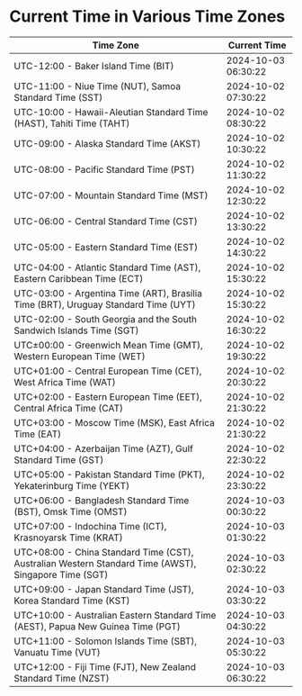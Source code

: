 # Current Time in Various Time Zones

| Time Zone | Current Time |
|-----------|--------------|
| UTC-12:00 - Baker Island Time (BIT) | 2024-10-03 06:30:22 |
| UTC-11:00 - Niue Time (NUT), Samoa Standard Time (SST) | 2024-10-02 07:30:22 |
| UTC-10:00 - Hawaii-Aleutian Standard Time (HAST), Tahiti Time (TAHT) | 2024-10-02 08:30:22 |
| UTC-09:00 - Alaska Standard Time (AKST) | 2024-10-02 10:30:22 |
| UTC-08:00 - Pacific Standard Time (PST) | 2024-10-02 11:30:22 |
| UTC-07:00 - Mountain Standard Time (MST) | 2024-10-02 12:30:22 |
| UTC-06:00 - Central Standard Time (CST) | 2024-10-02 13:30:22 |
| UTC-05:00 - Eastern Standard Time (EST) | 2024-10-02 14:30:22 |
| UTC-04:00 - Atlantic Standard Time (AST), Eastern Caribbean Time (ECT) | 2024-10-02 15:30:22 |
| UTC-03:00 - Argentina Time (ART), Brasília Time (BRT), Uruguay Standard Time (UYT) | 2024-10-02 15:30:22 |
| UTC-02:00 - South Georgia and the South Sandwich Islands Time (SGT) | 2024-10-02 16:30:22 |
| UTC±00:00 - Greenwich Mean Time (GMT), Western European Time (WET) | 2024-10-02 19:30:22 |
| UTC+01:00 - Central European Time (CET), West Africa Time (WAT) | 2024-10-02 20:30:22 |
| UTC+02:00 - Eastern European Time (EET), Central Africa Time (CAT) | 2024-10-02 21:30:22 |
| UTC+03:00 - Moscow Time (MSK), East Africa Time (EAT) | 2024-10-02 21:30:22 |
| UTC+04:00 - Azerbaijan Time (AZT), Gulf Standard Time (GST) | 2024-10-02 22:30:22 |
| UTC+05:00 - Pakistan Standard Time (PKT), Yekaterinburg Time (YEKT) | 2024-10-02 23:30:22 |
| UTC+06:00 - Bangladesh Standard Time (BST), Omsk Time (OMST) | 2024-10-03 00:30:22 |
| UTC+07:00 - Indochina Time (ICT), Krasnoyarsk Time (KRAT) | 2024-10-03 01:30:22 |
| UTC+08:00 - China Standard Time (CST), Australian Western Standard Time (AWST), Singapore Time (SGT) | 2024-10-03 02:30:22 |
| UTC+09:00 - Japan Standard Time (JST), Korea Standard Time (KST) | 2024-10-03 03:30:22 |
| UTC+10:00 - Australian Eastern Standard Time (AEST), Papua New Guinea Time (PGT) | 2024-10-03 04:30:22 |
| UTC+11:00 - Solomon Islands Time (SBT), Vanuatu Time (VUT) | 2024-10-03 05:30:22 |
| UTC+12:00 - Fiji Time (FJT), New Zealand Standard Time (NZST) | 2024-10-03 06:30:22 |
